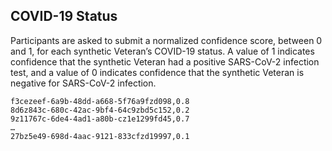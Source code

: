 ## COVID-19 Status

Participants are asked to submit a normalized confidence score, between 0 and 1, for each synthetic Veteran’s COVID-19 status. A value of 1 indicates confidence that the synthetic Veteran had a positive SARS-CoV-2 infection test, and a value of 0 indicates confidence that the synthetic Veteran is negative for SARS-CoV-2 infection.

```
f3cezeef-6a9b-48dd-a668-5f76a9fzd098,0.8
8d6z843c-680c-42ac-9bf4-64c9zbd5c152,0.2
9z11767c-6de4-4ad1-a80b-cz1e1299fd45,0.7
…
27bz5e49-698d-4aac-9121-833cfzd19997,0.1 
```